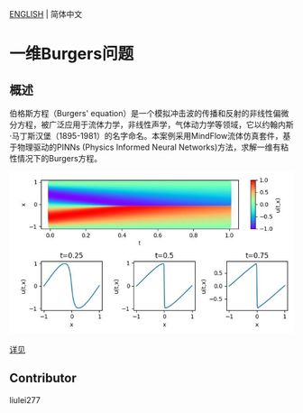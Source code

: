 [ENGLISH](README.md) | 简体中文

# 一维Burgers问题

## 概述

伯格斯方程（Burgers' equation）是一个模拟冲击波的传播和反射的非线性偏微分方程，被广泛应用于流体力学，非线性声学，气体动力学等领域，它以约翰内斯·马丁斯汉堡（1895-1981）的名字命名。本案例采用MindFlow流体仿真套件，基于物理驱动的PINNs (Physics Informed Neural Networks)方法，求解一维有粘性情况下的Burgers方程。

![Burgers PINNs](images/result.jpg)

[详见](https://gitee.com/mindspore/mindscience/blob/r0.2.0/MindFlow/applications/physics_driven/burgers/burgers1D_CN.ipynb)

## Contributor

liulei277
